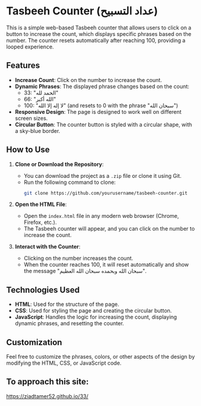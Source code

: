 # Tasbeeh Counter (عداد التسبيح)

This is a simple web-based Tasbeeh counter that allows users to click on a button to increase the count, which displays specific phrases based on the number. The counter resets automatically after reaching 100, providing a looped experience.

## Features

- **Increase Count**: Click on the number to increase the count.
- **Dynamic Phrases**: The displayed phrase changes based on the count:
  - 33: "الحمد لله"
  - 66: "الله أكبر"
  - 100: "لا إله إلا الله" (and resets to 0 with the phrase "سبحان الله")
- **Responsive Design**: The page is designed to work well on different screen sizes.
- **Circular Button**: The counter button is styled with a circular shape, with a sky-blue border.

## How to Use

1. **Clone or Download the Repository**: 
   - You can download the project as a `.zip` file or clone it using Git.
   - Run the following command to clone:
     ```bash
     git clone https://github.com/yourusername/tasbeeh-counter.git
     ```

2. **Open the HTML File**: 
   - Open the `index.html` file in any modern web browser (Chrome, Firefox, etc.).
   - The Tasbeeh counter will appear, and you can click on the number to increase the count.

3. **Interact with the Counter**:
   - Clicking on the number increases the count.
   - When the counter reaches 100, it will reset automatically and show the message "سبحان الله وبحمده سبحان الله العظيم".

## Technologies Used

- **HTML**: Used for the structure of the page.
- **CSS**: Used for styling the page and creating the circular button.
- **JavaScript**: Handles the logic for increasing the count, displaying dynamic phrases, and resetting the counter.

## Customization

Feel free to customize the phrases, colors, or other aspects of the design by modifying the HTML, CSS, or JavaScript code.

## To approach this site:
https://ziadtamer52.github.io/33/